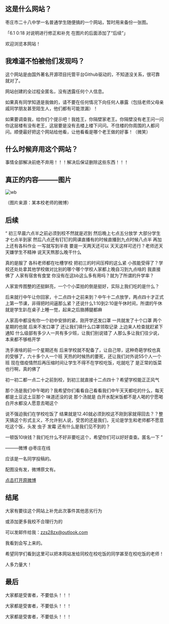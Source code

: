 ## 这是什么网站？

枣庄市二十八中学一名普通学生随便搞的一个网站，暂时用来备份一张图。

「6.1 0:18 对说明进行修正和补充 在图片的后面添加了“后续”」

欢迎浏览本网站！

## 我难道不怕被他们发现吗？

这个网站是由国外著名开源项目托管平台Github驱动的，不知道没关系，很可靠就对了。

网站创建的全过程全匿名，没有透露任何个人信息。

如果真有同学知道是我做的，请不要在任何情况下向任何人暴露（包括老师父母亲戚同学朋友甚至陌生人，他们都有可能泄漏）！

如果要调查我，给你们个提示吧！我姓王，你隔壁家老王。你隔壁没有老王问一问你这层楼有没有老王，这层要是没有去楼上楼下问问。不住楼的你周围的人都问问。顺便最好把这个网站给他看，让他看看是哪个老王做的好事！（微笑）

## 什么时候弃用这个网站？

事情全部解决前绝不弃用！！！解决后保证删除这些东西！！！

## 真正的内容———图片

![wb](https://thumbsnap.com/i/rA58NVJW.jpg)

（图片来源：某本校老师的微博）

## 后续

“ 初三早晨六点半之前必须到校不然就是迟到 然后晚上七点五分放学 大部分学生才七点半到家 然后八点还有钉钉的网课直播有的时候直播到九点时候八点半 再加上还有各科作业 一写就写到半夜 要是一天两天还可以 天天这样可还行？老师还天天嫌学生不精神  说天天熬那么晚干什么

真的是服了  各科老师都在吐槽学校 把初三的时间压榨的这么紧 小孩能受得了？学校还处处拿其他学校做对比别的哪个哪个学校人家都上晚自习到九点啥的 我直接佛了 人家有宿舍有食堂 你没有在这bb这么多有用吗？就为了所谓的升学率？

人家宣传图整的还挺鲜亮，一个个小菜拍的倒是挺好，实际上我们吃的是什么？

后来就行中午让你回家，十二点四十之前来到？中午十二点放学，两点四十才正式上第一节课，非得把时间逼那么紧？还说什么1:10到2:10是午休时间，所谓的午休就是学生趴在桌子上睡一觉，起来之后胳膊腿都麻

人家高中都没有你一个初中安排的紧，刚开学还发口罩 一共就发了十个口罩 两个星期的也就 后来不发口罩了 还让我们填什么口罩领取记录 上边来人检查就赶紧下通知 什么级部有多少人一共有多少班，让我们别说错了 人那么多让我们往少说，本来都不够格开学

洗手液啥的前一个星期还有 后来学校就不配备了，让自己带，这种奇葩学校也真的受够了，六十多个人一个班 天热的时候热的要死，还让我们对外说55个人一个班 现在借疫情然后再压缩时间让学生不得不在学校吃饭，吃就吃了 是正常的饭菜也行啊，真的佛了

初一初二都一点二十之前到校，到初三就直接十二点四十？希望学校能正正风气

那个汤是我们中午喝的？我希望你们看看自己看看我们中午天天都吃的什么，每天都是土豆这土豆那个 味道还没的说 那个汤就是 白开水配米饭都不是人喝的宁愿喝白开水都没人愿意去喝这个

说不强迫我们在学校吃饭了 结果就是12.40就必须到校这不刚到家就得回去？？整天搞这个形式主义，不允许别人说，受苦的还是我们，无论是学生和老师都不愿意吃这个饭，头发 虫子 发霉 还有什么是我们见不到的？

一顿饭10块钱？我们吃什么不好非要吃这个，希望你们可以好好查查。匿名一下 ”

   ———微博 @枣庄在线

   应该是一名同学投稿的。

   配图没有发，微博原文有。

   [点击打开原微博](https://weibo.com/1371163915/J4uOODPMu)

## 结尾

大家有要往这个网站上补充此次事件其他恶劣行为

或添加更多我校不合理行为的

可以发邮件给我：zzs28zx@outlook.com

我看到会写上来的。

希望同学们看到这里可以把本网站发给同校在校吃饭的同学甚至在校吃饭的老师！

人多力量大！

## 最后

大家都是受害者，不要低头！！！

大家都是受害者，不要低头！！！

大家都是受害者，不要低头！！！
